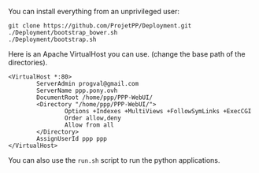 You can install everything from an unprivileged user:

    git clone https://github.com/ProjetPP/Deployment.git
    ./Deployment/bootstrap_bower.sh
    ./Deployment/bootstrap.sh

Here is an Apache VirtualHost you can use. (change the base path
of the directories).

    <VirtualHost *:80>
            ServerAdmin progval@gmail.com
            ServerName ppp.pony.ovh
            DocumentRoot /home/ppp/PPP-WebUI/
            <Directory "/home/ppp/PPP-WebUI/">
                    Options +Indexes +MultiViews +FollowSymLinks +ExecCGI
                    Order allow,deny
                    Allow from all
            </Directory>
            AssignUserId ppp ppp
    </VirtualHost>

You can also use the `run.sh` script to run the python applications.
